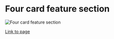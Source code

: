 # Four card feature section

![Four card feature section](https://drive.google.com/uc?export=view&id=1AbXLamR2i2D_UgMjIX-0Z03Kcs5_cj02)

[Link to page](https://sharonjseg.github.io/four-card-feature-section)
